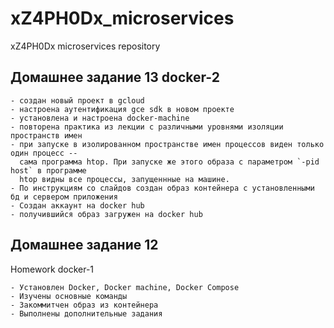 # xZ4PH0Dx_microservices
xZ4PH0Dx microservices repository

## Домашнее задание 13 docker-2
    - cоздан новый проект в gcloud
    - настроена аутентификация gce sdk в новом проекте
    - установлена и настроена docker-machine
    - повторена практика из лекции с различными уровнями изоляции пространств имен
    - при запуске в изолированном пространстве имен процессов виден только один процесс --
      сама программа htop. При запуске же этого образа с параметром `-pid host` в программе
      htop видны все процессы, запущеннные на машине.
    - По инструкциям со слайдов создан образ контейнера с установленными бд и сервером приложения
    - Создан аккаунт на docker hub
    - получившийся образ загружен на docker hub

## Домашнее задание 12

Homework docker-1

    - Установлен Docker, Docker machine, Docker Compose
    - Изучены основные команды
    - Закоммитчен образ из контейнера
    - Выполнены дополнительные задания
